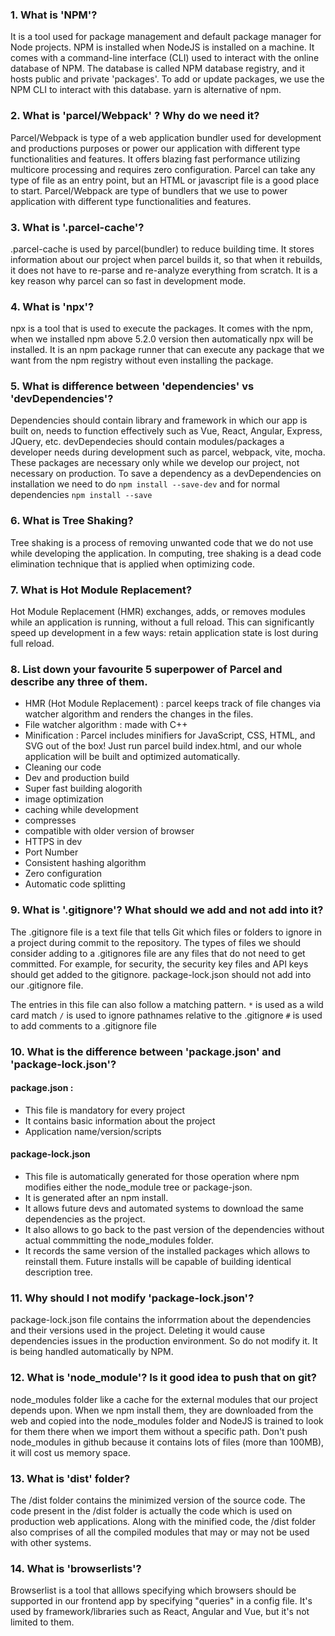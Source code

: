 ### 1. What is 'NPM'?
It is a tool used for package management and default package manager for Node projects. NPM is installed when NodeJS is installed on a machine. It comes with a command-line interface (CLI) used to interact with the online database of NPM. The database is called NPM database registry, and it hosts public and private 'packages'. To add or update packages, we use the NPM CLI to interact with this database. yarn is alternative of npm. 

### 2. What is 'parcel/Webpack' ? Why do we need it?
Parcel/Webpack is type of a web application bundler used for development and productions purposes or power our application with different type functionalities and features. It offers blazing fast performance utilizing multicore processing and requires zero configuration. Parcel can take any type of file as an entry point, but an HTML or javascript file is a good place to start. Parcel/Webpack are type of bundlers that we use to power application with different type functionalities and features.

### 3. What is '.parcel-cache'?
.parcel-cache  is used by parcel(bundler) to reduce building time. It stores information about our project when parcel builds it, so that when it rebuilds, it does not have to re-parse and re-analyze everything from scratch. It is a key reason why parcel can so fast in development mode.

### 4. What is 'npx'?
npx is a tool that is used to execute the packages. It comes with the npm, when we installed npm above 5.2.0 version then automatically npx will be installed. It is an npm package runner that can execute any package that we want from the npm registry without even installing the package.

### 5. What is difference between 'dependencies' vs 'devDependencies'?
Dependencies should contain library and framework in which our app is built on, needs to function effectively such as Vue, React, Angular, Express, JQuery, etc. devDependecies should contain modules/packages a developer needs during development such as parcel, webpack, vite, mocha. These packages are necessary only while we develop our project, not necessary on production. To save a dependency as a devDependencies on installation we need to do 
```npm install --save-dev```
and for normal dependencies
```npm install --save```

### 6. What is Tree Shaking?
Tree shaking is a process of removing unwanted code that we do not use while developing the application. In computing, tree shaking is a dead code elimination technique that is applied when optimizing code.

### 7. What is Hot Module Replacement?
Hot Module Replacement (HMR) exchanges, adds, or removes modules while an application is running, without a full reload. This can significantly speed up development in a few ways: retain application state is lost during full reload.

### 8. List down your favourite 5 superpower of Parcel and describe any three of them.
- HMR (Hot Module Replacement) : parcel keeps track of file changes via watcher algorithm and renders the changes in the files.
- File watcher algorithm : made with C++
- Minification : Parcel includes minifiers for JavaScript, CSS, HTML, and SVG out of the box! Just run parcel build index.html, and our whole application will be built and optimized automatically.
- Cleaning our code
- Dev and production build
- Super fast building alogorith
- image optimization
- caching while development 
- compresses
- compatible with older version of browser
- HTTPS in dev
- Port Number
- Consistent hashing algorithm
- Zero configuration
- Automatic code splitting

### 9. What is '.gitignore'? What should we add and not add into it?
The .gitignore file is a text file that tells Git which files or folders to ignore in a project during commit to the repository. The types of files we should consider adding to a .gitignores file are any files that do not need to get committed. For example, for security, the security key files and API keys should get added to the gitignore. package-lock.json should not add into our .gitignore file. 

The entries in this file can also follow a matching pattern.
 `*` is used as a wild card match
 `/` is used to ignore pathnames relative to the .gitignore
 `#` is used to add comments to a .gitignore file

### 10. What is the difference between 'package.json' and 'package-lock.json'?
#### package.json : 
- This file is mandatory for every project
- It contains basic information about the project
- Application name/version/scripts
#### package-lock.json
- This file is automatically generated for those operation where npm modifies either the node_module tree or package-json.
- It is generated after an npm install.
- It allows future devs and automated systems to download the same dependencies as the project.
- It also allows to go back to the past version of the dependencies without actual commmitting the node_modules folder.
- It records the same version of the installed packages which allows to reinstall them. Future installs will be capable of     building identical description tree.

### 11. Why should I not modify 'package-lock.json'?
package-lock.json file contains the inforrmation about the dependencies and their versions used in the project. Deleting it would cause dependencies issues in the production environment. So do not modify it. It is being handled automatically by NPM.

### 12. What is 'node_module'? Is it good idea to push that on git?
node_modules folder like a cache for the external modules that our project depends upon. When we npm install them, they are downloaded from the web and copied into the node_modules folder and NodeJS is trained to look for them there when we import them without a specific path. Don't push node_modules in github because it contains lots of files (more than 100MB), it will cost us memory space.

### 13. What is 'dist' folder?
The /dist folder contains the minimized version of the source code. The code present in the /dist folder is actually the code which is used on production web applications. Along with the minified code, the /dist folder  also comprises of all the compiled modules that may or may not be used with other systems.

### 14. What is 'browserlists'?
Browserlist is a tool that alllows specifying which browsers should be supported in our frontend app by specifying "queries" in a config file. It's used by framework/libraries such as React, Angular and Vue, but it's not limited to them.
